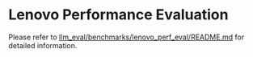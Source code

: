 # Lenovo Performance Evaluation

Please refer to [llm_eval/benchmarks/lenovo_perf_eval/README.md](../../llm_eval/benchmarks/lenovo_perf_eval/README.md) for detailed information.